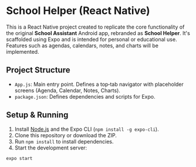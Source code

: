 # School Helper (React Native)

This is a React Native project created to replicate the core functionality of the original **School Assistant** Android app, rebranded as **School Helper**. It's scaffolded using Expo and is intended for personal or educational use. Features such as agendas, calendars, notes, and charts will be implemented.

## Project Structure

- `App.js`: Main entry point. Defines a top‑tab navigator with placeholder screens (Agenda, Calendar, Notes, Charts).
- `package.json`: Defines dependencies and scripts for Expo.

## Setup & Running

1. Install [Node.js](https://nodejs.org/) and the Expo CLI (`npm install -g expo-cli`).
2. Clone this repository or download the ZIP.
3. Run `npm install` to install dependencies.
4. Start the development server:

```bash
expo start
